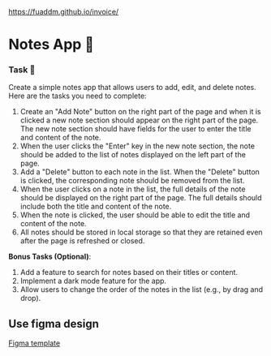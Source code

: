 https://fuaddm.github.io/invoice/
# Notes App 📝

### Task 🎯

Create a simple notes app that allows users to add, edit, and delete notes. Here are the tasks you need to complete:
1. Create an "Add Note" button on the right part of the page and when it is clicked a new note section should appear on the right part of the page. The new note section should have fields for the user to enter the title and content of the note.
2. When the user clicks the "Enter" key in the new note section, the note should be added to the list of notes displayed on the left part of the page. 
3. Add a "Delete" button to each note in the list. When the "Delete" button is clicked, the corresponding note should be removed from the list.
4. When the user clicks on a note in the list, the full details of the note should be displayed on the right part of the page. The full details should include both the title and content of the note.
5. When the note is clicked, the user should be able to edit the title and content of the note. 
6. All notes should be stored in local storage so that they are retained even after the page is refreshed or closed.

**Bonus Tasks (Optional)**:
1. Add a feature to search for notes based on their titles or content.
2. Implement a dark mode feature for the app.
3. Allow users to change the order of the notes in the list (e.g., by drag and drop).

## Use figma design
<a href="https://www.figma.com/file/dfm77YLsfDdccXWXYcumHk/Notes-app?type=design&node-id=0%3A1&mode=design&t=CIJm9ENaIyRNWFig-1">Figma template</a>
